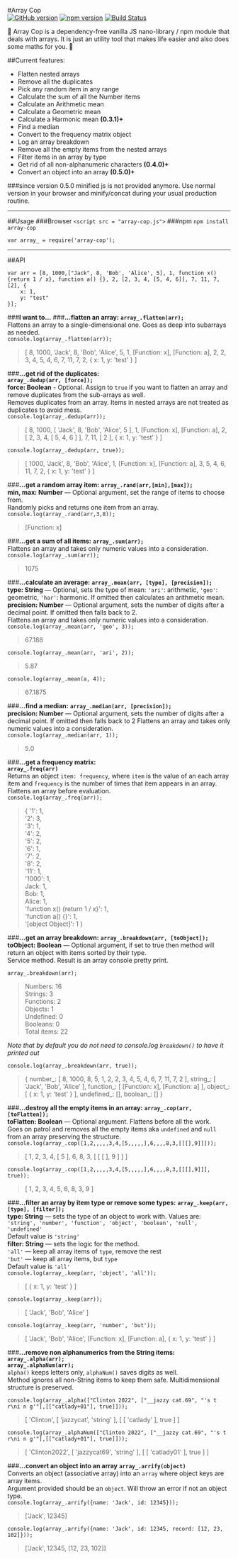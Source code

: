 #Array Cop  
[![GitHub version](https://badge.fury.io/gh/tomkallen%2Farray-cop.svg)](https://badge.fury.io/gh/tomkallen%2Farray-cop)  [![npm version](https://badge.fury.io/js/array-cop.svg)](https://badge.fury.io/js/array-cop) [![Build Status](https://travis-ci.org/tomkallen/array-cop.svg?branch=master)](https://travis-ci.org/tomkallen/array-cop)

:cop: Array Cop is a dependency-free vanilla JS nano-library / npm module that deals with arrays.
It is just an utility tool that makes life easier and also does some maths for you. :police_car:  

##Current features:  

- Flatten nested arrays  
- Remove all the duplicates  
- Pick any random item in any range  
- Calculate the sum of all the Number items    
- Calculate an Arithmetic mean  
- Calculate a Geometric mean  
- Calculate a Harmonic mean **(0.3.1)+**  
- Find a median  
- Convert to the frequency matrix object  
- Log an array breakdown  
- Remove all the empty items from the nested arrays  
- Filter items in an array by type  
- Get rid of all non-alphanumeric characters **(0.4.0)+**  
- Convert an object into an array **(0.5.0)+**  

###since version 0.5.0 minified js is not provided anymore. Use normal version in your browser and minify/concat during your usual production routine.  

----------

##Usage
###Browser
`<script src = "array-cop.js">`
###npm
`npm install array-cop`

`var array_ = require('array-cop');`  


----------

##API
```
var arr = [8, 1000,["Jack", 8, 'Bob', 'Alice', 5], 1, function x() {return 1 / x}, function a() {}, 2, [2, 3, 4, [5, 4, 6]], 7, 11, 7, [2], {
    x: 1,
    y: "test"
}];
```
###**I want to...**
###**...flatten an array:**
**`array_.flatten(arr);`**  
Flattens an array to a single-dimensional one. Goes as deep into subarrays as needed.  
`console.log(array_.flatten(arr));`  
> [ 8, 1000,  'Jack',  8,  'Bob',  'Alice',  5,  1, [Function: x],  [Function: a],  2,  2,  3,  4,  5,  4,  6,  7,  11,  7,  2,  { x: 1, y: 'test' } ]

###**...get rid of the duplicates:**  
**`array_.dedup(arr, [force]);`**  
**force: Boolean** - Optional. Assign to `true` if you want to flatten an array and remove duplicates from the sub-arrays as well.  
Removes duplicates from an array. Items in nested arrays are not treated as duplicates to avoid mess.     
`console.log(array_.dedup(arr));`  
> [ 8,   1000,  [ 'Jack', 8, 'Bob', 'Alice', 5 ],   1,  [Function: x],  [Function: a],  2,  [ 2, 3, 4, [ 5, 4, 6 ] ],  7,  11,  [ 2 ],  { x: 1, y: 'test' } ]  

`console.log(array_.dedup(arr, true));`  
> [ 1000, 'Jack', 8, 'Bob', 'Alice', 1, [Function: x], [Function: a], 3, 5, 4, 6, 11, 7, 2, { x: 1, y: 'test' } ]


###**...get a random array item:**
**`array_.rand(arr,[min],[max]);`**  
**min, max: Number** — Optional argument, set the range of items to choose from.  
Randomly picks and returns one item from an array.  
`console.log(array_.rand(arr,3,8));`
> [Function: x]

###**...get a sum of all items:**
**`array_.sum(arr);`**  
Flattens an array and takes only numeric values into a consideration.  
`console.log(array_.sum(arr));`
> 1075

###**...calculate an average:**
**`array_.mean(arr, [type], [precision]);`**  
**type: String** — Optional, sets the type of mean: `'ari'`: arithmetic, `'geo'`: geometric, `'har'`: harmonic. If omitted then calculates an arithmetic mean.  
**precision: Number** — Optional argument, sets the number of digits after a decimal point. If omitted then falls back to 2.  
Flattens an array and takes only numeric values into a consideration.  
`console.log(array_.mean(arr, 'geo', 3));`  
> 67.188  

`console.log(array_.mean(arr, 'ari', 2));`  
> 5.87  

`console.log(array_.mean(a, 4));`  
> 67.1875  

###**...find a median:**
**`array_.median(arr, [precision]);`**  
**precision: Number** — Optional argument, sets the number of digits after a decimal point. If omitted then falls back to 2
Flattens an array and takes only numeric values into a consideration.  
`console.log(array_.median(arr, 1));`  
> 5.0  

###**...get a frequency matrix:**  
**`array_.freq(arr)`**  
Returns an object `item: frequency`, where `item` is the value of an each array item and `frequency` is the number of times that item appears in an array. Flattens an array before evaluation.  
`console.log(array_.freq(arr));`  
> { '1': 1,  
  '2': 3,  
  '3': 1,  
  '4': 2,  
  '5': 2,  
  '6': 1,  
  '7': 2,  
  '8': 2,  
  '11': 1,  
  '1000': 1,  
  Jack: 1,  
  Bob: 1,  
  Alice: 1,  
  'function x() {return 1 / x}': 1,  
  'function a() {}': 1,  
  '[object Object]': 1 }

###**...get an array breakdown:**
**`array_.breakdown(arr, [toObject]);`**  
**toObject: Boolean** — Optional argument, if set to true then method will return an object with items sorted by their type.  
Service method. Result is an array console pretty print.  

`array_.breakdown(arr);`  
>Numbers: 16  
Strings: 3  
Functions: 2  
Objects: 1  
Undefined: 0  
Booleans: 0  
Total items: 22  

*Note that by default you do not need to console.log  `breakdown()` to have it printed out*

`console.log(array_.breakdown(arr, true));`  
> { number_: [ 8, 1000, 8, 5, 1, 2, 2, 3, 4, 5, 4, 6, 7, 11, 7, 2 ],
  string_: [ 'Jack', 'Bob', 'Alice' ],
  function_: [ [Function: x], [Function: a] ],
  object_: [ { x: 1, y: 'test' } ],
  undefined_: [],
  boolean_: [] }  


###**...destroy all the empty items in an array:**
**`array_.cop(arr, [toFlatten]);`**  
**toFlatten: Boolean** — Optional argument. Flattens before all the work.  
Goes on patrol and removes all the empty items aka `undefined` and `null` from an array preserving the structure.  
`console.log(array_.cop([1,2,,,,,3,4,[5,,,,,],6,,,,8,3,[[[],9]]]));`  
>  [ 1, 2, 3, 4, [ 5 ], 6, 8, 3, [ [ [ ], 9 ] ] ]  

`console.log(array_.cop([1,2,,,,,3,4,[5,,,,,],6,,,,8,3,[[[],9]]], true));`  
> [ 1, 2, 3, 4, 5, 6, 8, 3, 9 ]  

###**...filter an array by item type or remove some types:**
**`array_.keep(arr, [type], [filter]);`**  
**type: String** — sets the type of an object to work with. Values are:  
`'string', 'number', 'function', 'object', 'boolean', 'null', 'undefined'`  
Default value is `'string'`  
**filter: String** — sets the logic for the method.  
`'all'` — keep all array items of `type`, remove the rest  
`'but'` — keep all array items, but `type`  
Default value is `'all'`  
`console.log(array_.keep(arr, 'object', 'all'));`  
> [ { x: 1, y: 'test' } ]  

`console.log(array_.keep(arr));`  
> [ 'Jack', 'Bob', 'Alice' ]  

`console.log(array_.keep(arr, 'number', 'but'));`  
> [ 'Jack',
  'Bob',
  'Alice',
  [Function: x],
  [Function: a],
  { x: 1, y: 'test' } ]  

###**...remove non alphanumerics from the String items:**
**`array_.alpha(arr);`**  
**`array_.alphaNum(arr);`**  
`alpha()` keeps letters only, `alphaNum()` saves digits as well.  
Method ignores all non-String items to keep them safe. Multidimensional structure is preserved.  

`console.log(array_.alpha(["Clinton 2022", ["__jazzy cat.69", "'s t r\ni n g'"],[["catlady+01"], true]]));`  
> [ 'Clinton', [ 'jazzycat', 'string' ], [ [ 'catlady' ], true ] ]  

`console.log(array_.alphaNum(["Clinton 2022", ["__jazzy cat.69", "'s t r\ni n g'"],[["catlady+01"], true]]));`  
>[ 'Clinton2022',
  [ 'jazzycat69', 'string' ],
  [ [ 'catlady01' ], true ] ]

###**...convert an object into an array**
**`array_.arrify(object)`**  
Converts an object (associative array) into an `array` where object keys are array items.  
Argument provided should be an `object`. Will throw an error if not an object type.  
`console.log(array_.arrify({name: 'Jack', id: 12345}));`  
> ['Jack', 12345]  

`console.log(array_.arrify({name: 'Jack', id: 12345, record: [12, 23, 102]}));`  
> ['Jack', 12345, [12, 23, 102]]  
